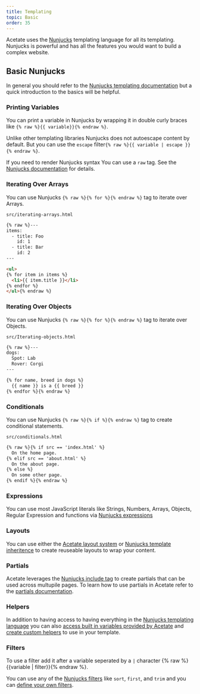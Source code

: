 ```yaml
---
title: Templating
topic: Basic
order: 35
---
```


Acetate uses the [Nunjucks](https://mozilla.github.io/nunjucks/) templating language for all its templating. Nunjucks is powerful and has all the features you would want to build a complex website.

## Basic Nunjucks

In general you should refer to the [Nunjucks templating documentation](https://mozilla.github.io/nunjucks/templating.html) but a quick introduction to the basics will be helpful.

### Printing Variables

You can print a variable in Nunjucks by wrapping it in double curly braces like `{% raw %}{{ variable}}{% endraw %}`.

Unlike other templating libraries Nunjucks does not autoescape content by default. But you can use the `escape` filter`{% raw %}{{ variable | escape }}{% endraw %}`.

If you need to render Nunjucks syntax You can use a `raw` tag. See the [Nunjucks documentation](https://mozilla.github.io/nunjucks/templating.html#raw) for details.

### Iterating Over Arrays

You can use Nunjucks `{% raw %}{% for %}{% endraw %}` tag to iterate over Arrays.

<code class="filename">src/iterating-arrays.html</code>

```html
{% raw %}---
items:
  - title: Foo
    id: 1
  - title: Bar
    id: 2
---

<ul>
{% for item in items %}
  <li>{{ item.title }}</li>
{% endfor %}
</ul>{% endraw %}
```

### Iterating Over Objects

You can use Nunjucks `{% raw %}{% for %}{% endraw %}` tag to iterate over Objects.

<code class="filename">src/Iterating-objects.html</code>

```html
{% raw %}---
dogs:
  Spot: Lab
  Rover: Corgi
---

{% for name, breed in dogs %}
  {{ name }} is a {{ breed }}
{% endfor %}{% endraw %}
```

### Conditionals

You can use Nunjucks `{% raw %}{% if %}{% endraw %}` tag to create conditional statements.

<code class="filename">src/conditionals.html</code>

```html
{% raw %}{% if src == 'index.html' %}
  On the home page.
{% elif src == 'about.html' %}
  On the about page.
{% else %}
  On some other page.
{% endif %}{% endraw %}
```

### Expressions

You can use most JavaScript literals like Strings, Numbers, Arrays, Objects, Regular Expression and functions via [Nunjucks expressions](https://mozilla.github.io/nunjucks/templating.html#expressions)

### Layouts

You can use either the [Acetate layout system](/documentation/layouts-and-partials) or [Nunjucks template inheritence](https://mozilla.github.io/nunjucks/templating.html#template-inheritance)  to create reuseable layouts to wrap your content.

### Partials

Acetate leverages the [Nunjucks include tag](https://mozilla.github.io/nunjucks/templating.html#include) to create partials that can be used across multupile pages. To learn how to use partials in Acetate refer to the [partials documentation](/documentation/layouts-and-partials/).

### Helpers

In addition to having access to having everything in the [Nunjucks templating language](https://mozilla.github.io/nunjucks/templating.html#include) you can also [access built in variables provided by Acetate](/documetation/built-in-helpers/) and [create custom helpers](/documentation/custom-helpers/) to use in your template.

### Filters

To use a filter add it after a variable seperated by a `|` character {% raw %}{{variable | filter}}{% endraw %}.

You can use any of the [Nunjucks filters](https://mozilla.github.io/nunjucks/templating.html#builtin-filters) like `sort`, `first`, and `trim` and you can [define your own filters](/documentation/custom-helpers/).
